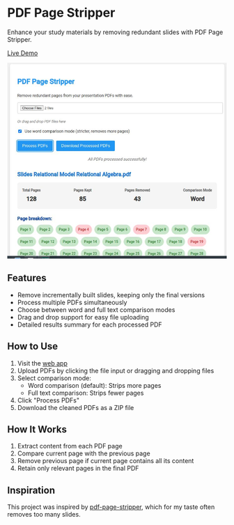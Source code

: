 # PDF Page Stripper

Enhance your study materials by removing redundant slides with PDF Page Stripper.

[Live Demo](https://persie0.github.io/PDF-Page-Stripper/)

<img src="images/screenshot.jpg" alt="PDF Page Stripper Screenshot" style="width: 600px; cursor: pointer;" onclick="window.open('https://persie0.github.io/PDF-Page-Stripper/')">

## Features

- Remove incrementally built slides, keeping only the final versions
- Process multiple PDFs simultaneously
- Choose between word and full text comparison modes
- Drag and drop support for easy file uploading
- Detailed results summary for each processed PDF

## How to Use

1. Visit the [web app](https://persie0.github.io/PDF-Page-Stripper/)
2. Upload PDFs by clicking the file input or dragging and dropping files
3. Select comparison mode:
   - Word comparison (default): Strips more pages
   - Full text comparison: Strips fewer pages
4. Click "Process PDFs"
5. Download the cleaned PDFs as a ZIP file

## How It Works

1. Extract content from each PDF page
2. Compare current page with the previous page
3. Remove previous page if current page contains all its content
4. Retain only relevant pages in the final PDF

## Inspiration

This project was inspired by [pdf-page-stripper](https://github.com/fsinf/pdf-page-stripper), which for my taste often removes too many slides.